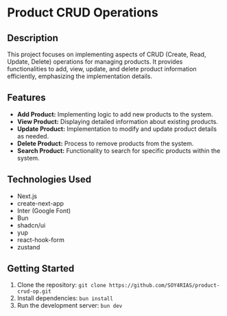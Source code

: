 # Product CRUD Operations

## Description
This project focuses on implementing aspects of CRUD (Create, Read, Update, Delete) operations for managing products. It provides functionalities to add, view, update, and delete product information efficiently, emphasizing the implementation details.


## Features
- **Add Product:** Implementing logic to add new products to the system.
- **View Product:** Displaying detailed information about existing products.
- **Update Product:** Implementation to modify and update product details as needed.
- **Delete Product:** Process to remove products from the system.
- **Search Product:** Functionality to search for specific products within the system.

## Technologies Used
- Next.js
- create-next-app
- Inter (Google Font)
- Bun
- shadcn/ui
- yup
- react-hook-form
- zustand

## Getting Started
1. Clone the repository: `git clone https://github.com/SOY4RIAS/product-crud-op.git`
2. Install dependencies: `bun install`
3. Run the development server: `bun dev`
